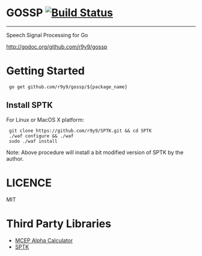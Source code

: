 # GOSSP [![Build Status](https://travis-ci.org/r9y9/gossp.png?branch=master)](https://travis-ci.org/r9y9/gossp)
------------------------------------------

Speech Signal Processing for Go

http://godoc.org/github.com/r9y9/gossp

# Getting Started

     go get github.com/r9y9/gossp/${package_name}

## Install SPTK

For Linux or MacOS X platform:

     git clone https://github.com/r9y9/SPTK.git && cd SPTK
     ./waf configure && ./waf
     sudo ./waf install

Note: Above procedure will install a bit modified version of SPTK by the author.

# LICENCE

MIT

# Third Party Libraries

- [MCEP Alpha Calculator](https://bitbucket.org/happyalu/mcep_alpha_calc/)
- [SPTK](http://sp-tk.sourceforge.net/)
